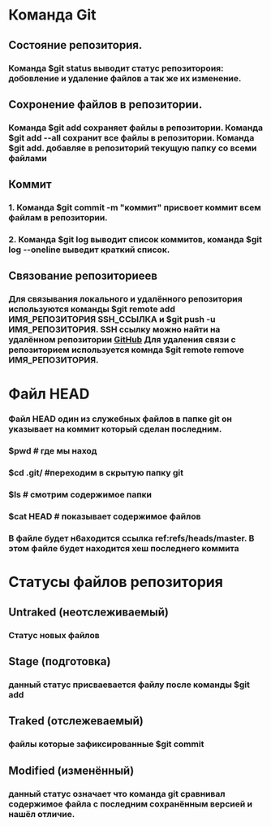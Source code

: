 # Команда Git
## Состояние репозитория.
### Команда $git status выводит статус репозитороия: добовление и удаление файлов а так же их изменение.
## Сохронение файлов в репозитории.
### Команда $git add сохраняет файлы в репозитории. Команда $git add --all сохранит все файлы в репозитории. Команда $git add. добавляе в репозиторий текущую папку со всеми файлами
## Коммит
### 1. Команда $git commit -m "коммит" присвоет коммит всем файлам в репозитории.
### 2. Команда $git log выводит список коммитов, команда $git log --oneline выведит краткий список.
## Связование репозиториеев
### Для связывания локального и удалённого репозитория используются команды $git remote add ИМЯ_РЕПОЗИТОРИЯ SSH_ССЫЛКА и $git push -u ИМЯ_РЕПОЗИТОРИЯ. SSH ссылку можно найти на удалённом репозитории [GitHub](https://github.com/) Для удаления связи с репозиторием используется комнда $git remote remove ИМЯ_РЕПОЗИТОРИЯ.
# Файл HEAD
### Файл HEAD один из служебных файлов в папке git он указывает на коммит который сделан последним.
### $pwd # где мы наход
### $cd .git/ #переходим в скрытую папку git
### $ls # смотрим содержимое папки
### $cat HEAD # показывает содержимое файлов
### В файле будет н6аходится ссылка ref:refs/heads/master. В этом файле будет находится хеш последнего коммита
# Статусы файлов репозитория
## Untraked (неотслеживаемый)
### Статус новых файлов
## Stage (подготовка)
### данный статус присваевается файлу после команды $git add
## Traked (отслежеваемый)
### файлы которые зафиксированные $git commit
## Modified (изменённый)
### данный статус означает что команда git сравнивал содержимое файла с последним сохранённым версией и нашёл отличие.
